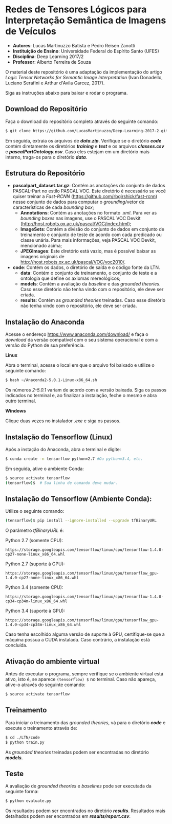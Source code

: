 # Redes de Tensores Lógicos para Interpretação Semântica de Imagens de Veículos
 - **Autores**: Lucas Martinuzzo Batista e Pedro Reisen Zanotti
 - **Instituição de Ensino**: Universidade Federal do Espírito Santo (UFES)
 - **Disciplina**: Deep Learning 2017/2
 - **Professor**: Alberto Ferreira de Souza
 
 O material deste repositório é uma adaptação da implementação do artigo *Logic Tensor Networks for Semantic Image Interpretation* (Ivan Donadello, Luciano Serafini e Arthur d'Avila Garcez, 2017).
 
 Siga as instruções abaixo para baixar e rodar o programa.

## Download do Repositório
 Faça o download do repositório completo através do seguinte comando:
```sh
$ git clone https://github.com/LucasMartinuzzo/Deep-Learning-2017-2.git
```
 Em seguida, extraia os arquivos de ***data.zip***. Verifique se o diretório ***code*** contém diretamente os diretórios ***training*** e ***test*** e os arquivos ***classes.csv*** e ***pascalPartOntology.csv***. Caso eles estejam em um diretório mais interno, traga-os para o diretório ***data***.

## Estrutura do Repositório
- **pascalpart_dataset.tar.gz**: Contém as anotações do conjunto de dados PASCAL-Part no estilo PASCAL VOC. Este diretório é necessário se você quiser treinar a *Fast-RCNN* (https://github.com/rbgirshick/fast-rcnn) nesse conjunto de dados para computar o *grounding*/vetor de características de cada *bounding box*;
    - **Annotations**: Contém as anotações no formato *.xml*. Para ver as *bounding boxes* nas imagens, use o PASCAL VOC Devkit (http://host.robots.ox.ac.uk/pascal/VOC/index.html);
    - **ImageSets**: Contém a divisão do conjunto de dados em conjunto de treinamento e conjunto de teste de acordo com cada predicado ou classe unária. Para mais informações, veja PASCAL VOC Devkit, mencionado acima;
    - **JPEGImages**: Este diretório está vazio, mas é possível baixar as imagens originais de http://host.robots.ox.ac.uk/pascal/VOC/voc2010/.
- **code**: Contém os dados, o diretório de saída e o código fonte da LTN.
    - **data**: Contém o conjunto de treinamento, o conjunto de teste e a ontologia que define os axiomas mereológicos;
    - **models**: Contém a avaliação da *baseline* e das *grounded theories*. Caso esse diretório não tenha vindo com o repositório, ele deve ser criada.
    - **results**: Contém as *grounded theories* treinadas. Caso esse diretório não tenha vindo com o repositório, ele deve ser criada.

## Instalação do Anaconda
 Acesse o endereço https://www.anaconda.com/download/ e faça o *download* da versão compatível com o seu sistema operacional e com a versão do Python de sua preferência.
 
 **Linux**
 
 Abra o terminal, acesse o local em que o arquivo foi baixado e utilize o seguinte comando:
```sh
$ bash ~/Anaconda2-5.0.1-Linux-x86_64.sh
```
 Os números *2-5.0.1* variam de acordo com a versão baixada. Siga os passos indicados no terminal e, ao finalizar a instalação, feche o mesmo e abra outro terminal.

 **Windows**
 
 Clique duas vezes no instalador *.exe* e siga os passos.

## Instalação do Tensorflow (Linux)
 Após a instação do Anaconda, abra o terminal e digite:
```sh
$ conda create -n tensorflow python=2.7 #Ou python=3.4, etc.
```
 Em seguida, ative o ambiente Conda:
```sh
$ source activate tensorflow
(tensorflow)$  # Sua linha de comando deve mudar.
```
## Instalação do Tensorflow (Ambiente Conda):
 Utilize o seguinte comando:
```sh
(tensorflow)$ pip install --ignore-installed --upgrade tfBinaryURL
```
 O parâmetro *tfBinaryURL* é:
 
 Python 2.7 (somente CPU):
```
https://storage.googleapis.com/tensorflow/linux/cpu/tensorflow-1.4.0-cp27-none-linux_x86_64.whl
```
 Python 2.7 (suporte à GPU):
```
https://storage.googleapis.com/tensorflow/linux/gpu/tensorflow_gpu-1.4.0-cp27-none-linux_x86_64.whl
```
 Python 3.4 (somente CPU):
```
https://storage.googleapis.com/tensorflow/linux/cpu/tensorflow-1.4.0-cp34-cp34m-linux_x86_64.whl
```
 Python 3.4 (suporte à GPU):
```
https://storage.googleapis.com/tensorflow/linux/gpu/tensorflow_gpu-1.4.0-cp34-cp34m-linux_x86_64.whl
```
Caso tenha escolhido alguma versão de suporte à GPU, certifique-se que a máquina possua a CUDA instalada. Caso contrário, a instalação está concluída.

## Ativação do ambiente virtual
 Antes de executar o programa, sempre verifique se o ambiente virtual está ativo, isto é, se aparece `(tensorflow) $` no terminal. Caso não apareça, ative-o através do seguinte comando:

```sh
$ source activate tensorflow
```
## Treinamento
 Para iniciar o treinamento das *grounded theories*, vá para o diretório ***code*** e execute o treinamento através de:
```sh
$ cd ./LTN/code
$ python train.py
```
 As *grounded theories* treinadas podem ser encontradas no diretório ***models***.

## Teste
 A avaliação de *grounded theories* e *baselines* pode ser executada da seguinte forma:
```sh
$ python evaluate.py
```
 Os resultados podem ser encontrados no diretório ***results***. Resultados mais detalhados podem ser encontrados em ***results/report.csv***.